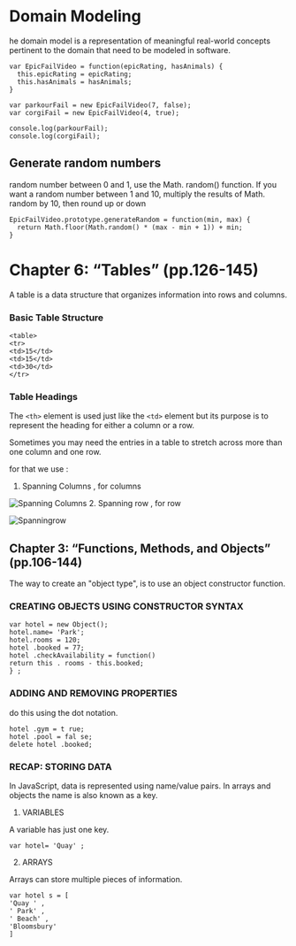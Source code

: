# Domain Modeling

he domain model is a representation of meaningful real-world concepts pertinent to the domain that need to be modeled in software.

```
var EpicFailVideo = function(epicRating, hasAnimals) {
  this.epicRating = epicRating;
  this.hasAnimals = hasAnimals;
}

var parkourFail = new EpicFailVideo(7, false);
var corgiFail = new EpicFailVideo(4, true);

console.log(parkourFail);
console.log(corgiFail);
```

## Generate random numbers

 random number between 0 and 1, use the Math. random() function. If you want a random number between 1 and 10, multiply the results of Math. random by 10, then round up or down

```
EpicFailVideo.prototype.generateRandom = function(min, max) {
  return Math.floor(Math.random() * (max - min + 1)) + min;
}
```

# Chapter 6: “Tables” (pp.126-145)

A table is a data structure that organizes information into rows and columns.

### Basic Table Structure

```
<table>
<tr>
<td>15</td>
<td>15</td>
<td>30</td>
</tr>
```

### Table Headings

The `<th>` element is used just
like the `<td>` element but its
purpose is to represent the
heading for either a column or
a row.

Sometimes you may need the
entries in a table to stretch
across more than one column and one row.

for that we use :

1. Spanning Columns , for columns

![Spanning Columns](https://www.dummies.com/wp-content/uploads/412171.image0.jpg)
2. Spanning row , for row 

![Spanningrow](https://lh3.googleusercontent.com/proxy/Ho8rgUx6dTRZi-q1TJ6xYMD-_O_CPc0NPZBwmRqypi2VOx8L09RuNI2qGZzY-gSx6xpR-rIh0VoKFDE1SBpk-6WHxIN6qcoxpvBCTJxfo3s-luP4YBAQp3Xtkg)

## Chapter 3: “Functions, Methods, and Objects” (pp.106-144)

The way to create an "object type", is to use an object constructor function.

### CREATING OBJECTS USING CONSTRUCTOR SYNTAX

```
var hotel = new Object();
hotel.name= 'Park';
hotel.rooms = 120;
hotel .booked = 77;
hotel .checkAvailability = function()
return this . rooms - this.booked;
} ;
```

### ADDING AND REMOVING PROPERTIES

do this using the dot
notation.
```
hotel .gym = t rue;
hotel .pool = fal se;
delete hotel .booked;
```
### RECAP: STORING DATA

In JavaScript, data is represented using name/value pairs.
In arrays and objects the name is also known as a key.

1. VARIABLES

A variable has just one key.

`var hotel= 'Quay' ;`

2. ARRAYS

Arrays can store multiple pieces of information.

```
var hotel s = [
'Quay ' ,
' Park' ,
' Beach' ,
'Bloomsbury'
]
```